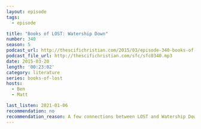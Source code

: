 ```yaml
---
layout: episode
tags:
  - episode

title: "Books of LOST: Watership Down"
number: 340
season: 5
podcast_url: http://thescifichristian.com/2015/03/episode-340-books-of-lost-watership-down/
podcast_file_url: http://thescifichristian.com/sfc/sfc0340.mp3
date: 2015-03-20
length: '00:23:02'
category: literature
series: books-of-lost
hosts:
  - Ben
  - Matt

last_listen: 2021-01-06
recommendation: no
recommendation_reason: A few connections between LOST and Watership Down 
---
```

